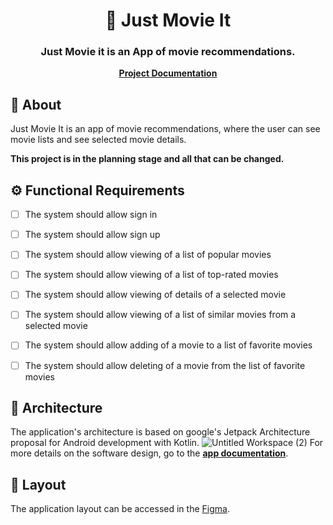 

<h1 align="center">
    🎥<a> Just Movie It </a>
</h1>



<h3 align="center">
    Just Movie it is an App of movie recommendations.
</h3>

<div align="center"><a href="https://caioj3505.gitbook.io/just-movie-it/"><b>Project Documentation</b></a></div>

## 📃 About

Just Movie It is an app of movie recommendations, where the user can see movie lists and see selected movie details.

**This project is in the planning stage and all that can be changed.**

## ⚙️ Functional Requirements

- [ ] The system should allow sign in
- [ ] The system should allow sign up
- [ ] The system should allow viewing of a list of popular movies
- [ ] The system should allow viewing of a list of top-rated movies 
- [ ] The system should allow viewing of details of a selected movie
- [ ] The system should allow viewing of a list of similar movies from a selected movie
- [ ] The system should allow adding of a movie to a list of favorite movies
- [ ] The system should allow deleting of a movie from the list of favorite movies


## 📐 Architecture
   The application's architecture is based on google's Jetpack Architecture proposal for Android development with Kotlin. 
   ![Untitled Workspace (2)](https://user-images.githubusercontent.com/45527157/131500335-ff461609-746c-4fcc-a8f8-d3a30c28c81c.png)
   For more details on the software design, go to the **[app documentation](https://caioj3505.gitbook.io/just-movie-it/)**.


   
## 🎨 Layout

The application layout can be accessed in the [Figma](https://www.figma.com/file/yAUq38COHlCfjdNj85B9pf/Just-Movie-it?node-id=0%3A1).




